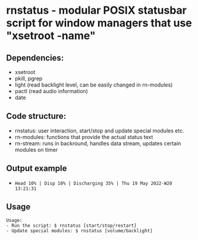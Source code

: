 # rnstatus - modular POSIX statusbar script for window managers that use "xsetroot -name"

## Dependencies:

* xsetroot
* pkill, pgrep
* light (read backlight level, can be easily changed in rn-modules)
* pactl (read audio information)
* date

## Code structure:

* rnstatus: user interaction, start/stop and update special modules etc.
* rn-modules: functions that provide the actual status text
* rn-stream: runs in backround, handles data stream, updates certain modules on timer

## Output example

* ` Head 10% | Disp 10% | Discharging 35% | Thu 19 May 2022-W20 13:21:31 `

## Usage

```
Usage:
- Run the script: $ rnstatus [start/stop/restart]
- Update special modules: $ rnstatus [volume/backlight]
```